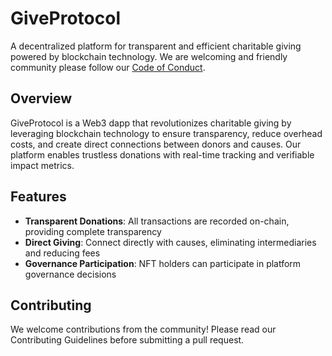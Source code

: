 # GiveProtocol

A decentralized platform for transparent and efficient charitable giving powered by blockchain technology.
We are welcoming and friendly community please follow our [Code of Conduct](Code_of_Conduct.md).

## Overview

GiveProtocol is a Web3 dapp that revolutionizes charitable giving by leveraging blockchain technology to ensure transparency, reduce overhead costs, and create direct connections between donors and causes. Our platform enables trustless donations with real-time tracking and verifiable impact metrics.

## Features

- **Transparent Donations**: All transactions are recorded on-chain, providing complete transparency
- **Direct Giving**: Connect directly with causes, eliminating intermediaries and reducing fees
- **Governance Participation**: NFT holders can participate in platform governance decisions

## Contributing
We welcome contributions from the community! Please read our Contributing Guidelines before submitting a pull request.
